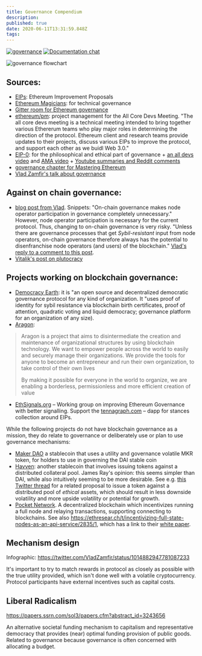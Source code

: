 ```yaml
---
title: Governance Compendium
description: 
published: true
date: 2020-06-11T13:31:59.848Z
tags: 
---
```


[![governance](https://badges.gitter.im/governance.svg)](https://gitter.im/ethereum/governance)
[![Documentation chat](https://badges.gitter.im/Join%20Chat.svg)](https://gitter.im/ethereum/documentation)

![governance flowchart](https://pbs.twimg.com/media/DcKW-GlXUAAMsR0.jpg)

## Sources:
* [EIPs](https://github.com/ethereum/eips): Ethereum Improvement Proposals
* [Ethereum Magicians](https://ethereum-magicians.org/): for technical governance
* [Gitter room for Ethereum governance](https://gitter.im/ethereum/governance)
* [ethereum/pm](https://github.com/ethereum/pm): project management for the All Core Devs Meeting. "The all core devs meeting is a technical meeting intended to bring together various Ethererum teams who play major roles in determining the direction of the protocol. Ethereum client and research teams provide updates to their projects, discuss various EIPs to improve the protocol, and support each other as we buidl Web 3.0."
* [EIP-0](https://twitter.com/hashtag/EIP0?src=hash): for the philosophical and ethical part of governance + [an all devs video](https://www.youtube.com/watch?v=VJ3r52T7HV8) and [AMA video](https://www.youtube.com/watch?v=LcBqypKbYMA) + [Youtube summaries and Reddit comments](https://www.reddit.com/r/ethereum/comments/8ggrgo/join_the_ethereum_governance_ama_at_the_eip0/)
* [governance chapter for Mastering Ethereum](https://github.com/lrettig/ethereumbook/blob/governance/contrib/governance.asciidoc)
* [Vlad Zamfir's talk about governance](https://ethereum-magicians.org/t/vlad-zamfirs-ethcc-talk-about-governance/78)

## Against on chain governance:
* [blog post from Vlad](https://medium.com/@Vlad_Zamfir/against-on-chain-governance-a4ceacd040ca). Snippets: "On-chain governance makes node operator participation in governance completely unnecessary." However, node operator participation is necessary for the current protocol. Thus, changing to on-chain governance is very risky. "Unless there are governance processes that get _Sybil-resistant_ input from node operators, on-chain governance therefore always has the potential to disenfranchise node operators (and users) of the blockchain." [Vlad's reply to a comment to this post](https://medium.com/@Vlad_Zamfir/its-only-just-a-design-problem-da3806ff5114).
* [Vitalik's post on plutocracy](https://vitalik.ca/general/2018/03/28/plutocracy.html)

## Projects working on blockchain governance:
- [Democracy Earth](http://democracy.earth/): it is "an open source and decentralized democratic governance protocol for any kind of organization. It "uses proof of identity for sybil resistance via blockchain birth certificates, proof of attention, quadratic voting and liquid democracy; governance platform for an organization of any size). 
- [Aragon](https://aragon.one/):

> Aragon is a project that aims to disintermediate the creation and maintenance of organizational structures by using blockchain technology. We want to empower people across the world to easily and securely manage their organizations. We provide the tools for anyone to become an entrepreneur and run their own organization, to take control of their own lives
>
> By making it possible for everyone in the world to organize, we are enabling a borderless, permissionless and more efficient creation of value

 - [EthSignals.org](https://www.ethsignals.org) – Working group on improving Ethereum Governance with better signalling. Support the [tennagraph.com](http://tennagraph.com) – dapp for stances collection around EIPs.


While the following projects do not have blockchain governance as a mission, they do relate to governance or deliberately use or plan to use governance mechanisms:

- [Maker DAO](https://makerdao.com/) a stablecoin that uses a utility and governance volatile MKR token, for holders to use in governing the DAI stable coin
- [Havven](https://havven.io): another stablecoin that involves issuing tokens against a distributed collateral pool. James Ray's opinion: this seems simpler than DAI, while also intuitively seeming to be more desirable. See e.g. [this Twitter thread](https://twitter.com/JamesCRay01/status/1046893184800841728) for a related proposal to issue a token against a distributed pool of _ethical_ assets, which should result in less downside volatility and more upside volatility or potential for growth.
- [Pocket Network](http://pokt.network/). A decentralized blockchain which incentivizes running a full node and relaying transactions, supporting connecting to blockchains. See also https://ethresear.ch/t/incentivizing-full-state-nodes-as-an-api-service/2835/1, which has a link to their [white paper](https://ethresear.ch/uploads/default/original/2X/b/b662eec0f686f44f504eb49e69760fca42535682.pdf).

## Mechanism design

Infographic: https://twitter.com/VladZamfir/status/1014882947781087233

It's important to try to match rewards in protocol as closely as possible with the true utility provided, which isn't done well with a volatile cryptocurrency. Protocol participants have external incentives such as capital costs.

## Liberal Radicalism

https://papers.ssrn.com/sol3/papers.cfm?abstract_id=3243656

An alternative societal funding mechanism to capitalism and representative democracy that provides (near) optimal funding provision of public goods. Related to governance because governance is often concerned with allocating a budget.